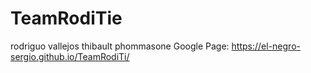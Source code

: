# TeamRodiTie

rodriguo vallejos
thibault phommasone 
Google Page: https://el-negro-sergio.github.io/TeamRodiTi/
